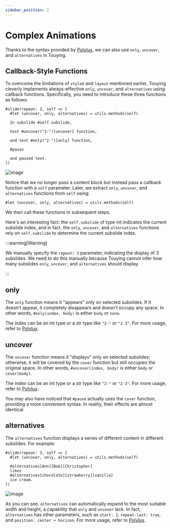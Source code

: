 ```yaml
---
sidebar_position: 2
---
```


# Complex Animations

Thanks to the syntax provided by [Polylux](https://polylux.dev/book/dynamic/syntax.html), we can also use `only`, `uncover`, and `alternatives` in Touying.

## Callback-Style Functions

To overcome the limitations of `styled` and `layout` mentioned earlier, Touying cleverly implements always-effective `only`, `uncover`, and `alternatives` using callback functions. Specifically, you need to introduce these three functions as follows:

```typst
#slide(repeat: 3, self => [
  #let (uncover, only, alternatives) = utils.methods(self)

  In subslide #self.subslide,

  test #uncover("2-")[uncover] function,

  and test #only("2-")[only] function,

  #pause

  and paused text.
])
```

![image](https://github.com/touying-typ/touying/assets/34951714/e9a6b8c5-daf0-4cf2-8d39-1a768ce1dfea)

Notice that we no longer pass a content block but instead pass a callback function with a `self` parameter. Later, we extract `only`, `uncover`, and `alternatives` functions from `self` using:

```typst
#let (uncover, only, alternatives) = utils.methods(self)
```

We then call these functions in subsequent steps.

Here's an interesting fact: the `self.subslide` of type int indicates the current subslide index, and in fact, the `only`, `uncover`, and `alternatives` functions rely on `self.subslide` to determine the current subslide index.

:::warning[Warning]

We manually specify the `repeat: 3` parameter, indicating the display of 3 subslides. We need to do this manually because Touying cannot infer how many subslides `only`, `uncover`, and `alternatives` should display.

:::

## only

The `only` function means it "appears" only on selected subslides. If it doesn't appear, it completely disappears and doesn't occupy any space. In other words, `#only(index, body)` is either `body` or `none`.

The index can be an int type or a str type like `"2-"` or `"2-3"`. For more usage, refer to [Polylux](https://polylux.dev/book/dynamic/complex.html).

## uncover

The `uncover` function means it "displays" only on selected subslides; otherwise, it will be covered by the `cover` function but still occupies the original space. In other words, `#uncover(index, body)` is either `body` or `cover(body)`.

The index can be an int type or a str type like `"2-"` or `"2-3"`. For more usage, refer to [Polylux](https://polylux.dev/book/dynamic/complex.html).

You may also have noticed that `#pause` actually uses the `cover` function, providing a more convenient syntax. In reality, their effects are almost identical.

## alternatives

The `alternatives` function displays a series of different content in different subslides. For example:

```typst
#slide(repeat: 3, self => [
  #let (uncover, only, alternatives) = utils.methods(self)

  #alternatives[Ann][Bob][Christopher]
  likes
  #alternatives[chocolate][strawberry][vanilla]
  ice cream.
])
```

![image](https://github.com/touying-typ/touying/assets/34951714/392707ea-0bcd-426b-b232-5bc63b9a13a3)

As you can see, `alternatives` can automatically expand to the most suitable width and height, a capability that `only` and `uncover` lack. In fact, `alternatives` has other parameters, such as `start: 2`, `repeat-last: true`, and `position: center + horizon`. For more usage, refer to [Polylux](https://polylux.dev/book/dynamic/alternatives.html).